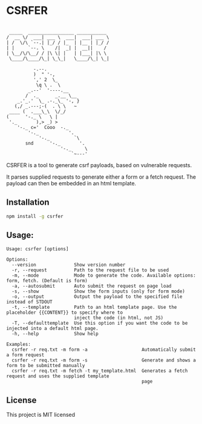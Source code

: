 # CSRFER

```plaintext

 _____  _________________ ___________ 
/  __ \/  ___| ___ \  ___|  ___| ___ \
| /  \/\ `--.| |_/ / |_  | |__ | |_/ /
| |     `--. \    /|  _| |  __||    / 
| \__/\/\__/ / |\ \| |   | |___| |\ \ 
 \____/\____/\_| \_\_|   \____/\_| \_|
                                      
          -.--.
          )  " '-,
          ',' 2  \_
           \q \ .  \
        _.--'  '----.__
       /  ._      _.__ \__
    _.'_.'  \_ .-._\_ '-, }
   (,/ _.---;-(  . \ \   ~
 ____ (  .___\_\  \/_/
(      '-._ \   \ |
 '._       ),> _) >
    '-._ c='  Cooo  -._
        '-._           '.
            '-._         `\
       snd      '-._       '.
                    '-._     \
                        `~---'
```

CSRFER is a tool to generate csrf payloads, based on vulnerable requests.

It parses supplied requests to generate either a form or a fetch request. The payload can then be embedded in an html template.

## Installation

```bash
npm install -g csrfer
```


## Usage:

```plaintext
Usage: csrfer [options]

Options:
  --version              Show version number
  -r, --request          Path to the request file to be used
  -m, --mode             Mode to generate the code. Available options: form, fetch. (Default is form)
  -a, --autosubmit       Auto submit the request on page load
  -s, --show             Show the form inputs (only for form mode)
  -o, --output           Output the payload to the specified file instead of STDOUT
  -t, --template         Path to an html template page. Use the placeholder {{CONTENT}} to specify where to
                         inject the code (in html, not JS)
  -T, --defaulttemplate  Use this option if you want the code to be injected into a default html page.
  -h, --help             Show help

Examples:
  csrfer -r req.txt -m form -a                    Automatically submit a form request
  csrfer -r req.txt -m form -s                    Generate and shows a form to be submitted manually
  csrfer -r req.txt -m fetch -t my_template.html  Generates a fetch request and uses the supplied template
                                                  page

```

## License

This project is MIT licensed